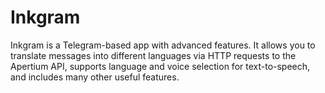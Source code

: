 # Inkgram
Inkgram is a Telegram-based app with advanced features. It allows you to translate messages into different languages ​​via HTTP requests to the Apertium API, supports language and voice selection for text-to-speech, and includes many other useful features.
